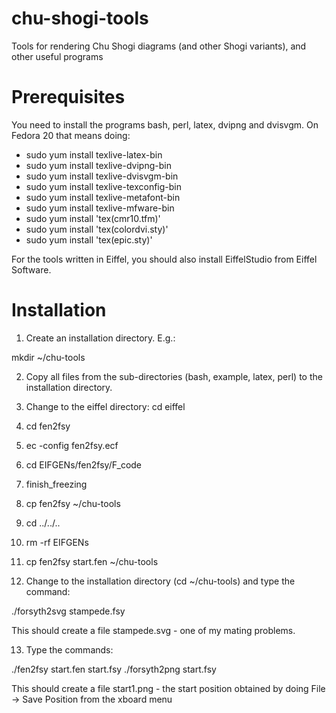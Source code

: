 chu-shogi-tools
===============

Tools for rendering Chu Shogi diagrams (and other Shogi variants), and other useful programs

Prerequisites
=============

You need to install the programs bash, perl, latex, dvipng and dvisvgm. On Fedora 20 that means doing:

- sudo yum install texlive-latex-bin
- sudo yum install texlive-dvipng-bin
- sudo yum install texlive-dvisvgm-bin
- sudo yum install texlive-texconfig-bin
- sudo yum install texlive-metafont-bin
- sudo yum install texlive-mfware-bin
- sudo yum install 'tex(cmr10.tfm)'
- sudo yum install 'tex(colordvi.sty)'
- sudo yum install 'tex(epic.sty)'

For the tools written in Eiffel, you should also install EiffelStudio from Eiffel Software.

Installation
============

1) Create an installation directory. E.g.:

mkdir ~/chu-tools

2) Copy all files from the sub-directories (bash, example, latex, perl) to the installation directory.

3) Change to the eiffel directory: cd eiffel

4) cd fen2fsy

5) ec -config fen2fsy.ecf

6) cd EIFGENs/fen2fsy/F_code

7) finish_freezing

8) cp fen2fsy ~/chu-tools

9) cd ../../..

10) rm -rf EIFGENs

11) cp fen2fsy start.fen ~/chu-tools

12) Change to the installation directory (cd ~/chu-tools) and type the command:

./forsyth2svg stampede.fsy

This should create a file stampede.svg - one of my mating problems.

13) Type the commands:

./fen2fsy start.fen start.fsy
./forsyth2png start.fsy

This should create a file start1.png - the start position obtained by doing File -> Save Position from the xboard menu


